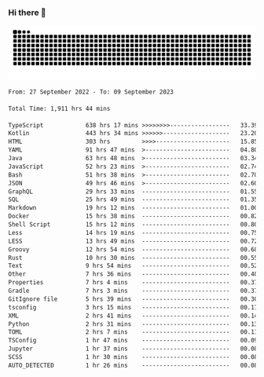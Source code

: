 ### Hi there 👋

<picture>
  <source media="(prefers-color-scheme: dark)" srcset="https://raw.githubusercontent.com/heyline/heyline/output/github-contribution-grid-snake-dark.svg">
  <source media="(prefers-color-scheme: light)" srcset="https://raw.githubusercontent.com/heyline/heyline/output/github-contribution-grid-snake.svg">
  <img alt="github contribution grid snake animation" src="https://raw.githubusercontent.com/heyline/heyline/output/github-contribution-grid-snake.svg">
</picture>

<!--START_SECTION:waka-->

```txt
From: 27 September 2022 - To: 09 September 2023

Total Time: 1,911 hrs 44 mins

TypeScript            638 hrs 17 mins >>>>>>>>-----------------   33.39 %
Kotlin                443 hrs 34 mins >>>>>>-------------------   23.20 %
HTML                  303 hrs         >>>>---------------------   15.85 %
YAML                  91 hrs 47 mins  >------------------------   04.80 %
Java                  63 hrs 48 mins  >------------------------   03.34 %
JavaScript            52 hrs 23 mins  >------------------------   02.74 %
Bash                  51 hrs 38 mins  >------------------------   02.70 %
JSON                  49 hrs 46 mins  >------------------------   02.60 %
GraphQL               29 hrs 33 mins  -------------------------   01.55 %
SQL                   25 hrs 49 mins  -------------------------   01.35 %
Markdown              19 hrs 12 mins  -------------------------   01.00 %
Docker                15 hrs 38 mins  -------------------------   00.82 %
Shell Script          15 hrs 12 mins  -------------------------   00.80 %
Less                  14 hrs 19 mins  -------------------------   00.75 %
LESS                  13 hrs 49 mins  -------------------------   00.72 %
Groovy                12 hrs 54 mins  -------------------------   00.68 %
Rust                  10 hrs 30 mins  -------------------------   00.55 %
Text                  9 hrs 54 mins   -------------------------   00.52 %
Other                 7 hrs 36 mins   -------------------------   00.40 %
Properties            7 hrs 4 mins    -------------------------   00.37 %
Gradle                7 hrs 3 mins    -------------------------   00.37 %
GitIgnore file        5 hrs 39 mins   -------------------------   00.30 %
tsconfig              3 hrs 15 mins   -------------------------   00.17 %
XML                   2 hrs 41 mins   -------------------------   00.14 %
Python                2 hrs 31 mins   -------------------------   00.13 %
TOML                  2 hrs 7 mins    -------------------------   00.11 %
TSConfig              1 hr 47 mins    -------------------------   00.09 %
Jupyter               1 hr 37 mins    -------------------------   00.08 %
SCSS                  1 hr 30 mins    -------------------------   00.08 %
AUTO_DETECTED         1 hr 26 mins    -------------------------   00.08 %
```

<!--END_SECTION:waka-->

